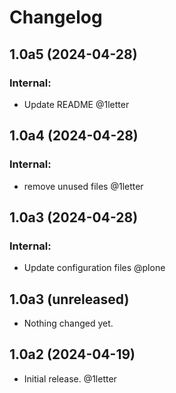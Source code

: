 # Changelog

<!-- towncrier release notes start -->

## 1.0a5 (2024-04-28)


### Internal:

- Update README @1letter 

## 1.0a4 (2024-04-28)


### Internal:

- remove unused files @1letter 

## 1.0a3 (2024-04-28)


### Internal:

- Update configuration files @plone 

## 1.0a3 (unreleased)


- Nothing changed yet.


## 1.0a2 (2024-04-19)

- Initial release. @1letter
